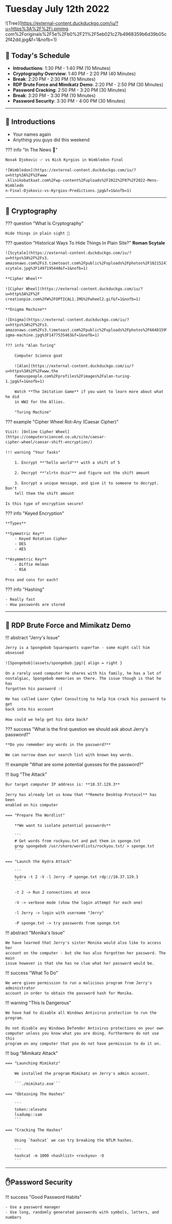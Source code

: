 # Tuesday July 12th 2022

![Tree](https://external-content.duckduckgo.com/iu/?u=https%3A%2F%2Fi.pinimg.
com%2Foriginals%2F5e%2Fb0%2F21%2F5eb021c27b4968359b6d39b05c2f42dd.jpg&f=1&nofb=1)

## 📆 Today's Schedule

- **Introductions**: 1:30 PM - 1:40 PM (10 Minutes)
- **Cryptography Overview**: 1:40 PM - 2:20 PM (40 Minutes)
- **Break**: 2:20 PM - 2:30 PM (10 Minutes)
- **RDP Brute Force and Mimikatz Demo**: 2:20 PM - 2:50 PM (30 Minutes)
- **Password Cracking**: 2:50 PM - 3:20 PM (30 Minutes)
- **Break**: 3:20 PM - 3:30 PM (10 Minutes)
- **Password Security**: 3:30 PM - 4:00 PM (30 Minutes) 

---

## 🫡  Introductions

- Your names again
- Anything you guys did this weekend

??? info "In The News 🎾"
    
    Novak Djokovic ✅ vs Nick Kyrgios in Wimbledon Final

    ![Wimbledon](https://external-content.duckduckgo.com/iu/?u=http%3A%2F%2Fwww
    .klinikobatkuat.com%2Fwp-content%2Fuploads%2F2022%2F07%2F2022-Mens-Wimbledo
    n-Final-Djokovic-vs-Kyrgios-Predictions.jpg&f=1&nofb=1)

---

## 🔐 Cryptography

??? question "What Is Cryptography"

    Hide things in plain sight 🔭

??? question "Historical Ways To Hide Things In Plain Site?"
    **Roman Scytale**

    ![Scytale](https://external-content.duckduckgo.com/iu/?u=https%3A%2F%2Fs3.
    amazonaws.com%2Fs3.timetoast.com%2Fpublic%2Fuploads%2Fphotos%2F10215247%2F
    scytale.jpg%3F1497195448&f=1&nofb=1) 

    **Cipher Wheel**

    ![Cipher Wheel](https://external-content.duckduckgo.com/iu/?u=http%3A%2F%2F
    creationpie.com%2FW%2FOPTICAL1.IMG%2Fwheel2.gif&f=1&nofb=1)

    **Enigma Machine**

    ![Enigma](https://external-content.duckduckgo.com/iu/?u=https%3A%2F%2Fs3.
    amazonaws.com%2Fs3.timetoast.com%2Fpublic%2Fuploads%2Fphotos%2F6648159%2FEn
    igma-machine.jpg%3F1477535463&f=1&nofb=1)

    ??? info "Alan Turing"

        Computer Science goat
    
        ![Alan](https://external-content.duckduckgo.com/iu/?u=https%3A%2F%2Fwww.the
        famouspeople.com%2Fprofiles%2Fimages%2Falan-turing-1.jpg&f=1&nofb=1)

        Watch **The Imitation Game** if you want to learn more about what he did
        in WW2 for the Allies.

        "Turing Machine"

??? example "Cipher Wheel Rot-Any (Caesar Cipher)"

    Visit: [Online Cipher Wheel](https://computerscienced.co.uk/site/caesar-
    cipher-wheel/caesar-shift-encryption/)

    !!! warning "Your Tasks"

        1. Encrypt **"hello world"** with a shift of 5

        2. Decrypt **"xlrtn dsza"** and figure out the shift amount

        3. Encrypt a unique message, and give it to someone to decrypt. Don't 
        tell them the shift amount

    Is this type of encryption secure?

??? info "Keyed Encryption"

    **Types**

    **Symmetric Key**
        - Keyed Rotation Cipher 
        - DES
        - AES

    **Asymmetric Key**
        - Diffie Helman
        - RSA

    Pros and cons for each?

??? info "Hashing"
    
    - Really fast
    - How passwords are stored

---

## 💪 RDP Brute Force and Mimikatz Demo

!!! abstract "Jerry's Issue"

    Jerry is a Spongebob Squarepants superfan - some might call him obsessed

    ![Spongebob](assets/spongebob.jpg){ align = right } 

    On a rarely used computer he shares with his family, he has a lot of
    nostalgiac, Spongebob memories on there. The issue though is that he has 
    forgotten his password :(

    He has called Lazer Cyber Consulting to help him crack his password to get
    back into his account

    How could we help get his data back?

??? success "What is the first question we should ask about Jerry's password?"

    **Do you remember any words in the password?**

    We can narrow down our search list with known key words.

!!! example "What are some potential guesses for the password?"

!!! bug "The Attack"

    Our target computer IP address is: **10.37.129.3**

    Jerry has already let us know that **Remote Desktop Protocol** has been 
    enabled on his computer
    
    === "Prepare The Wordlist"

        **We want to isolate potential passwords** 

        ```
        # Get words from rockyou.txt and put them in sponge.txt
        grep spongebob /usr/share/wordlists/rockyou.txt/ > sponge.txt
        ```

    === "Launch the Hydra Attack"

        ```
        hydra -t 2 -V -l Jerry -P sponge.txt rdp://10.37.129.3
        ```
        
        -t 2 -> Run 2 connections at once

        -V -> verbose mode (show the login attempt for each one)

        -l Jerry -> login with username "Jerry"

        -P sponge.txt -> try passwords from sponge.txt

!!! abstract "Monika's Issue"    

    We have learned that Jerry's sister Monika would also like to access her
    account on the computer - but she has also forgotten her password. The main
    issue however is that she has no clue what her password would be.

!!! success "What To Do"

    We were given permission to run a malicious program from Jerry's administrator
    account in order to obtain the password hash for Monika. 

!!! warning "This Is Dangerous"

    We have had to disable all Windows Antivirus protection to run the program.

    Do not disable any Windows Defender Antivirus protections on your own
    computer unless you know what you are doing. Furthermore do not use this
    program on any computer that you do not have permission to do it on.

!!! bug "Mimikatz Attack"

    === "Launching Mimikatz"

        We installed the program Mimikatz on Jerry's admin account.

        ```./mimikatz.exe```

    === "Obtaining The Hashes"

        ```
        token::elevate
        lsadump::sam
        ```

    === "Cracking The Hashes"

        Using `hashcat` we can try breaking the NTLM hashes.

        ```
        hashcat -m 1000 <hashlist> <rockyou> -O
        ```

---

## ✋Password Security

!!! success "Good Password Habits"

    - Use a password manager
    - Use long, randomly generated passwords with symbols, letters, and numbers

